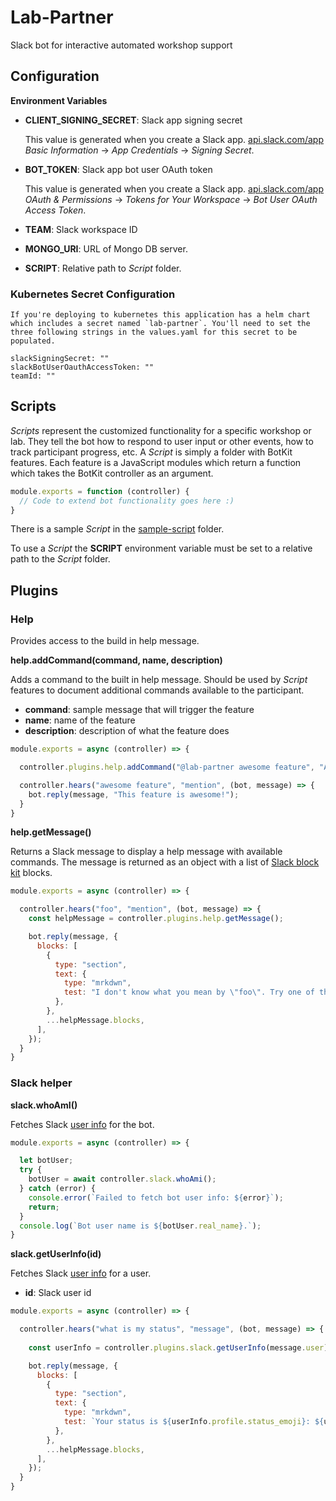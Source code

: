 # Lab-Partner
Slack bot for interactive automated workshop support

## Configuration

**Environment Variables**
- **CLIENT_SIGNING_SECRET**: Slack app signing secret 
    
    This value is generated when you create a Slack app. [api.slack.com/app](api.slack.com/app) _Basic Information_ -> _App Credentials_ -> _Signing Secret_.
- **BOT_TOKEN**: Slack app bot user OAuth token
    
    This value is generated when you create a Slack app. [api.slack.com/app](api.slack.com/app) _OAuth & Permissions_ -> _Tokens for Your Workspace_ -> _Bot User OAuth Access Token_.
- **TEAM**: Slack workspace ID

- **MONGO_URI**: URL of Mongo DB server.

- **SCRIPT**: Relative path to _Script_ folder.

### Kubernetes Secret Configuration
    If you're deploying to kubernetes this application has a helm chart which includes a secret named `lab-partner`. You'll need to set the three following strings in the values.yaml for this secret to be populated.

```
slackSigningSecret: ""
slackBotUserOauthAccessToken: ""
teamId: ""
```

## Scripts

_Scripts_ represent the customized functionality for a specific workshop or lab. They tell the bot how to respond to user input or other events, how to track participant progress, etc. A _Script_ is simply a folder with BotKit features. Each feature is a JavaScript modules which return a function which takes the BotKit controller as an argument.

```javascript
module.exports = function (controller) {
  // Code to extend bot functionality goes here :)
}
```

There is a sample _Script_ in the [sample-script](./sample-script) folder.

To use a _Script_ the **SCRIPT** environment variable must be set to a relative path to the _Script_ folder.

## Plugins

### Help

Provides access to the build in help message.

**help.addCommand(command, name, description)**

Adds a command to the built in help message. Should be used by _Script_ features to document additional commands available to the participant.

- **command**: sample message that will trigger the feature
- **name**: name of the feature
- **description**: description of what the feature does

```javascript
module.exports = async (controller) => {

  controller.plugins.help.addCommand("@lab-partner awesome feature", "Awesome Feature", "This feature is so awesome!");

  controller.hears("awesome feature", "mention", (bot, message) => {
    bot.reply(message, "This feature is awesome!");
  }
}
```

**help.getMessage()**

Returns a Slack message to display a help message with available commands. The message is returned as an object with a list of [Slack block kit](https://api.slack.com/block-kit) blocks.

```javascript
module.exports = async (controller) => {

  controller.hears("foo", "mention", (bot, message) => {
    const helpMessage = controller.plugins.help.getMessage();

    bot.reply(message, {
      blocks: [
        {
          type: "section",
          text: {
            type: "mrkdwn",
            test: "I don't know what you mean by \"foo\". Try one of these commands..."
          },
        },
        ...helpMessage.blocks,
      ],
    });
  }
}
```

### Slack helper

**slack.whoAmI()**

Fetches Slack [user info](https://api.slack.com/methods/users.info) for the bot.

```javascript
module.exports = async (controller) => {

  let botUser;
  try {
    botUser = await controller.slack.whoAmi();
  } catch (error) {
    console.error(`Failed to fetch bot user info: ${error}`);
    return;
  }
  console.log(`Bot user name is ${botUser.real_name}.`);
}
```

**slack.getUserInfo(id)**

Fetches Slack [user info](https://api.slack.com/methods/users.info) for a user.

- **id**: Slack user id

```javascript
module.exports = async (controller) => {

  controller.hears("what is my status", "message", (bot, message) => {
    
    const userInfo = controller.plugins.slack.getUserInfo(message.user);

    bot.reply(message, {
      blocks: [
        {
          type: "section",
          text: {
            type: "mrkdwn",
            test: `Your status is ${userInfo.profile.status_emoji}: ${userInfo.profile.status_text}`,
          },
        },
        ...helpMessage.blocks,
      ],
    });
  }
}
```

